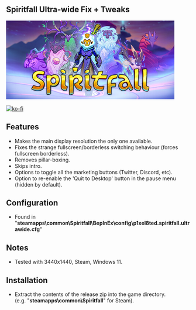 ## Spiritfall Ultra-wide Fix + Tweaks

![Game Logo](header.jpg)<br>

[![ko-fi](https://ko-fi.com/img/githubbutton_sm.svg)](https://ko-fi.com/F2F2DI3WA)<br>

## Features
- Makes the main display resolution the only one available.
- Fixes the strange fullscreen/borderless switching behaviour (forces fullscreen borderless).
- Removes pillar-boxing.
- Skips intro.
- Options to toggle all the marketing buttons (Twitter, Discord, etc).
- Option to re-enable the 'Quit to Desktop' button in the pause menu (hidden by default).

## Configuration
- Found in "**steamapps\common\Spiritfall\BepInEx\config\p1xel8ted.spiritfall.ultrawide.cfg**" 

## Notes
- Tested with 3440x1440, Steam, Windows 11.

## Installation
- Extract the contents of the release zip into the game directory.<br />(e.g. "**steamapps\common\Spiritfall**" for Steam).

